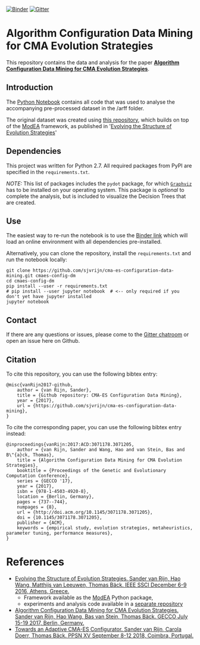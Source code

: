 [![Binder](http://mybinder.org/badge.svg)][1]
[![Gitter](https://badges.gitter.im/pyModEA/configuring-cmaes.svg)](https://gitter.im/pyModEA/configuring-cmaes?utm_source=badge&utm_medium=badge&utm_campaign=pr-badge)

# Algorithm Configuration Data Mining for CMA Evolution Strategies

This repository contains the data and analysis for the paper [**Algorithm Configuration Data Mining for CMA Evolution Strategies**][2].


## Introduction

The [Python Notebook][3] contains all code that was used to analyse the accompanying pre-processed dataset in the /arff folder.

The original dataset was created using [this repository][7], which builds on top of the [ModEA][4] framework, as published in '[Evolving the Structure of Evolution Strategies][5]'


## Dependencies

This project was written for Python 2.7. All required packages from PyPI are specified in the `requirements.txt`.

*NOTE:* This list of packages includes the `pydot` package, for which [`Graphviz`][6] has to be installed on your operating system. This package is _optional_ to complete the analysis, but is included to visualize the Decision Trees that are created.


## Use

The easiest way to re-run the notebook is to use the [Binder link][1] which will load an online environment with all dependencies pre-installed.

Alternatively, you can clone the repository, install the `requirements.txt` and run the notebook locally:

```
git clone https://github.com/sjvrijn/cma-es-configuration-data-mining.git cmaes-config-dm
cd cmaes-config-dm
pip install --user -r requirements.txt
# pip install --user jupyter notebook  # <-- only required if you don't yet have jupyter installed
jupyter notebook
```


## Contact

If there are any questions or issues, please come to the [Gitter chatroom](https://gitter.im/pyModEA/configuring-cmaes) or open an issue here on Github.


## Citation

To cite this repository, you can use the following bibtex entry:

```
@misc{vanRijn2017-github,
    author = {van Rijn, Sander},
    title = {Github repository: CMA-ES Configuration Data Mining},
    year = {2017},
    url = {https://github.com/sjvrijn/cma-es-configuration-data-mining},
}
```

To cite the corresponding paper, you can use the following bibtex entry instead:

```
@inproceedings{vanRijn:2017:ACD:3071178.3071205,
    author = {van Rijn, Sander and Wang, Hao and van Stein, Bas and B\"{a}ck, Thomas},
    title = {Algorithm Configuration Data Mining for CMA Evolution Strategies},
    booktitle = {Proceedings of the Genetic and Evolutionary Computation Conference},
    series = {GECCO '17},
    year = {2017},
    isbn = {978-1-4503-4920-8},
    location = {Berlin, Germany},
    pages = {737--744},
    numpages = {8},
    url = {http://doi.acm.org/10.1145/3071178.3071205},
    doi = {10.1145/3071178.3071205},
    publisher = {ACM},
    keywords = {empirical study, evolution strategies, metaheuristics, parameter tuning, performance measures},
}
```

# References #
 * [Evolving the Structure of Evolution Strategies. Sander van Rijn, Hao Wang, Matthijs van Leeuwen, Thomas Bäck. IEEE SSCI December 6-9 2016, Athens, Greece.](https://ieeexplore.ieee.org/document/7850138)
   - Framework available as the [ModEA](https://github.com/sjvrijn/ModEA) Python package,
   - experiments and analysis code available in a [separate repository](https://github.com/sjvrijn/ConfiguringCMAES)
 * [Algorithm Configuration Data Mining for CMA Evolution Strategies. Sander van Rijn, Hao Wang, Bas van Stein, Thomas Bäck. GECCO July 15-19 2017, Berlin, Germany.](https://dl.acm.org/citation.cfm?id=3071205)
 * [Towards an Adaptive CMA-ES Configurator. Sander van Rijn, Carola Doerr, Thomas Bäck. PPSN XV September 8-12 2018, Coimbra, Portugal.](https://link.springer.com/chapter/10.1007/978-3-319-99253-2_5)


[1]: http://mybinder.org:/repo/energya/cma-es-configuration-data-mining
[2]: https://dl.acm.org/citation.cfm?id=3071205
[3]: https://github.com/Energya/cma-es-configuration-data-mining/blob/master/module_analysis.ipynb
[4]: https://github.com/sjvrijn/ModEA
[5]: https://ieeexplore.ieee.org/document/7850138
[6]: https://www.graphviz.org/
[7]: https://github.com/sjvrijn/ConfiguringCMAES

